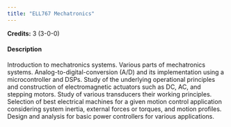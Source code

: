 ```yaml
---
title: "ELL767 Mechatronics"
---
```

**Credits:** 3 (3-0-0)

#### Description
Introduction to mechatronics systems. Various parts of mechatronics systems. Analog-to-digital-conversion (A/D) and its implementation using a microcontroller and DSPs. Study of the underlying operational principles and construction of electromagnetic actuators such as DC, AC, and stepping motors. Study of various transducers their working principles. Selection of best electrical machines for a given motion control application considering system inertia, external forces or torques, and motion profiles. Design and analysis for basic power controllers for various applications.